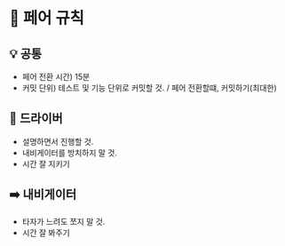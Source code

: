 # 👥 페어 규칙

## 💡 **공통**

- 페어 전환 시간) 15분
- 커밋 단위) 테스트 및 기능 단위로 커밋할 것. / 페어 전환할떄, 커밋하기(최대한)

## 🚗 **드라이버**

- 설명하면서 진행할 것.
- 내비게이터를 방치하지 말 것.
- 시간 잘 지키기

## ➡️ **내비게이터**

- 타자가 느려도 쪼지 말 것.
- 시간 잘 봐주기
